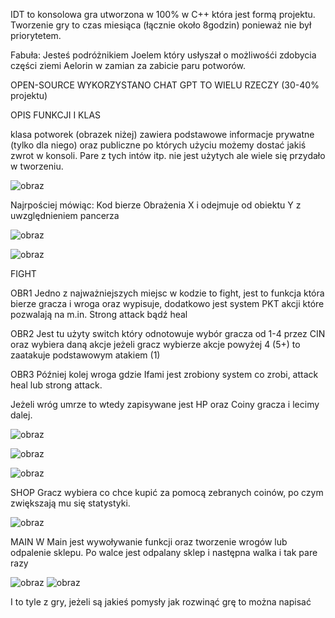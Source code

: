 IDT to konsolowa gra utworzona w 100% w C++ która jest formą projektu.
Tworzenie gry to czas miesiąca (łącznie około 8godzin) ponieważ nie był priorytetem.

Fabuła:
Jesteś podróżnikiem Joelem który usłyszał o możliwośći zdobycia części ziemi Aelorin w zamian za 
zabicie paru potworów.

OPEN-SOURCE
WYKORZYSTANO CHAT GPT TO WIELU RZECZY (30-40% projektu)

OPIS FUNKCJI I KLAS

klasa potworek (obrazek niżej) zawiera podstawowe informacje prywatne (tylko dla niego) oraz 
publiczne po których użyciu możemy dostać jakiś zwrot w konsoli. Pare z tych intów itp. nie jest
użytych ale wiele się przydało w tworzeniu.

![obraz](https://github.com/Alaniczek/infinite-dungeon-travel----PcConsoleEdition/assets/146478174/8fcd4b53-f2ce-4673-9f4b-485e752c6254)


Najrpościej mówiąc: Kod bierze Obrażenia X i odejmuje od obiektu Y z uwzględnieniem pancerza

![obraz](https://github.com/Alaniczek/infinite-dungeon-travel----PcConsoleEdition/assets/146478174/00ffe544-9beb-448d-a243-d7ee668dd2cc)

![obraz](https://github.com/Alaniczek/infinite-dungeon-travel----PcConsoleEdition/assets/146478174/ce06b2a7-a93e-4197-8f2a-a5daee57f241)

FIGHT

OBR1 
Jedno z najważniejszych miejsc w kodzie to fight, jest to funkcja która bierze gracza i wroga
oraz wypisuje, dodatkowo jest system PKT akcji które pozwalają na m.in. Strong attack bądź heal

OBR2
Jest tu użyty switch który odnotowuje wybór gracza od 1-4 przez CIN oraz wybiera daną akcje
jeżeli gracz wybierze akcje powyżej 4 (5+) to zaatakuje podstawowym atakiem (1)

OBR3
Później kolej wroga gdzie Ifami jest zrobiony system co zrobi, attack heal lub strong attack.

Jeżeli wróg umrze to wtedy zapisywane jest HP oraz Coiny gracza i lecimy dalej.

![obraz](https://github.com/Alaniczek/infinite-dungeon-travel----PcConsoleEdition/assets/146478174/e4cff222-b969-4fa7-83c9-0a5c41aa6f06)

![obraz](https://github.com/Alaniczek/infinite-dungeon-travel----PcConsoleEdition/assets/146478174/686932c9-02dc-4efb-abe1-1c9ff8d4be41)

![obraz](https://github.com/Alaniczek/infinite-dungeon-travel----PcConsoleEdition/assets/146478174/5863b99c-fa60-4b54-8edd-0c4698b776e7)


SHOP
Gracz wybiera co chce kupić za pomocą zebranych coinów, po czym zwiększają mu się statystyki.

![obraz](https://github.com/Alaniczek/infinite-dungeon-travel----PcConsoleEdition/assets/146478174/7dad09ad-d271-4899-8475-926511142fe7)



MAIN
W Main jest wywoływanie funkcji oraz tworzenie wrogów lub odpalenie sklepu.
Po walce jest odpalany sklep i następna walka i tak pare razy


![obraz](https://github.com/Alaniczek/infinite-dungeon-travel----PcConsoleEdition/assets/146478174/7648cec9-8267-46a3-8c31-b638a1442b9f)
![obraz](https://github.com/Alaniczek/infinite-dungeon-travel----PcConsoleEdition/assets/146478174/147d2af5-d79e-4994-9b71-18b9626118e4)


I to tyle z gry, jeżeli są jakieś pomysły jak rozwinąć grę to można napisać
